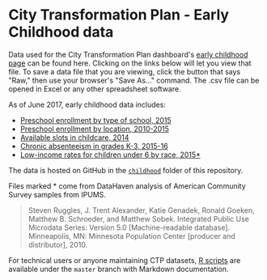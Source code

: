 # City Transformation Plan - Early Childhood data

Data used for the City Transformation Plan dashboard's [early childhood page](https://ct-data-haven.github.io/ctp-dash/pages/childhood.html) can be found here. Clicking on the links below will let you view that file. To save a data file that you are viewing, click the button that says "Raw," then use your browser's "Save As..." command. The .csv file can be opened in Excel or any other spreadsheet software.

As of June 2017, early childhood data includes:

* [Preschool enrollment by type of school, 2015](acs_prek_enrollment_by_type.csv)
* [Preschool enrollment by location, 2010-2015](acs_prek_enrollment_trend.csv)
* [Available slots in childcare, 2014](childcare.csv)
* [Chronic absenteeism in grades K-3, 2015-16](chronic_absenteeism.csv)
* [Low-income rates for children under 6 by race, 2015*](low_income_kids_by_race.csv)

The data is hosted on GitHub in the [`childhood`](./) folder of this repository.

Files marked * come from DataHaven analysis of American Community Survey samples from IPUMS.
  > Steven Ruggles, J. Trent Alexander, Katie Genadek, Ronald Goeken, Matthew B. Schroeder, and Matthew Sobek. Integrated Public Use Microdata Series: Version 5.0 [Machine-readable database]. Minneapolis, MN: Minnesota Population Center [producer and distributor], 2010.

For technical users or anyone maintaining CTP datasets, [R scripts](../../../../R) are available under the `master` branch with Markdown documentation.
